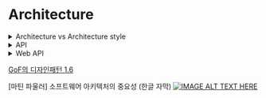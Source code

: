# Architecture

<details>

<summary>Architecture vs Architecture style</summary>

"Architecture"는 소프트웨어 시스템의 전체적인 설계와 구조를 의미하며,\


"Architecture Style"는 특정 설계 패턴이나 스타일을 나타내어 해당 스타일을 따르는 아키텍처를 만들기 위한 방법을 제공합니다.\


아키텍처는 시스템의 설계와 구조 자체를 나타내고,\


아키텍처 스타일은 이러한 설계의 일반적인 접근 방식을 정의합니다.

Architecture (소프트웨어 아키텍처):

* 소프트웨어 아키텍처는 소프트웨어 시스템의 전체 구조와 구성 요소, 그리고 이러한 구성 요소 간의 상호 작용을 설계하는 과정 및 결과물을 나타냅니다.
* 소프트웨어 아키텍처는 시스템의 높은 수준의 구조와 동작 방식을 결정하며, 이는 시스템의 전체적인 동작 및 기능을 정의합니다.
* 아키텍처는 다양한 뷰포인트(논리적, 물리적, 프로세스, 데이터, 보안 등)에서 시스템을 설명하고, 모듈화, 컴포넌트 분리, 데이터 흐름 및 통신을 결정하는 중요한 결정 사항을 포함합니다.

Architecture Style (아키텍처 스타일):

* 아키텍처 스타일은 소프트웨어 아키텍처의 설계 접근 방식이나 패턴을 나타냅니다. 이는 아키텍처 설계에서 일반적인 패턴이나 구조를 지칭하며, 이러한 패턴을 따르는 소프트웨어 시스템을 만들기 위한 일련의 지침을 제공합니다.
* 아키텍처 스타일은 특정한 소프트웨어 시스템이나 도메인에 적합한 아키텍처 패턴을 선택하고 구현하는 방법을 정의합니다.
* 예를 들어, "RESTful 아키텍처 스타일"은 월드 와이드 웹(HTTP)을 기반으로 하는 분산 시스템 아키텍처를 구현하는 데 사용되는 스타일이며, "마이크로서비스 아키텍처 스타일"은 마이크로서비스 기반의 애플리케이션을 구축하는 데 사용되는 스타일입니다.

</details>

<details>

<summary>API</summary>

Application Programming Interface(응용 프로그래밍 인터페이스)\
두 개 이상의 소프트웨어 애플리케이션이 서로 상호 작용하고 통신하는 데 사용되는 규칙 및 프로토콜의 집합.

일반적으로 API는 다음과 같은 기능을 수행합니다:

1. 기능 노출(Exposure of Functionality): API는 소프트웨어 컴포넌트가 제공하는 기능을 외부에 노출하고 다른 애플리케이션에서 이러한 기능을 활용할 수 있도록 합니다.
2. 통신 및 상호 작용(Communication and Interaction): API는 애플리케이션 간의 데이터 및 명령어 교환을 가능하게 합니다. 이것은 데이터 요청, 응답, 명령어 호출 등을 포함합니다.
3. 표준화(Standardization): API는 특정 작업을 수행하기 위한 표준화된 방법을 정의하며, 이를 통해 서로 다른 애플리케이션 간에 통신 및 통합을 단순화합니다.
4. 추상화(Abstraction): API는 구현의 세부 사항을 숨기고 더 추상화된 인터페이스를 제공함으로써 애플리케이션 간의 상호 작용을 단순화하고 오류를 줄입니다.

API는 다양한 형태와 프로토콜로 나타납니다.\
예를 들어, 웹 API는 HTTP를 사용하여 웹 서비스와 통신하는 데 사용되며,\
운영 체제 API는 하드웨어와 상호 작용하고 운영 체제 서비스를 활용하는 데 사용됩니다.\
라이브러리 API는 프로그래밍 언어 라이브러리에서 제공하는 함수와 클래스를 사용하여 프로그래밍을 단순화하고 확장합니다.

</details>

<details>

<summary>Web API</summary>

웹 API(Web Application Programming Interface)은 웹 응용 프로그램 간에 상호 작용하기 위한 프로그래밍 인터페이스를 제공하는 소프트웨어 컴포넌트 또는 서비스입니다. 웹 API는 다른 소프트웨어 응용 프로그램이 웹을 통해 특정 기능 또는 데이터에 액세스하고 상호 작용할 수 있도록 허용하며, 이러한 상호 작용은 HTTP 요청 및 응답을 사용하여 이루어집니다.

웹 API의 특징 및 용도:

1. **프로그래밍 인터페이스**: 웹 API는 프로그래머가 다른 소프트웨어와 상호 작용할 수 있는 메서드와 엔드포인트를 정의합니다. 이를 통해 다른 응용 프로그램은 데이터를 검색, 업데이트 및 조작할 수 있습니다.
2. **표준 프로토콜**: 웹 API는 주로 HTTP 또는 HTTPS를 기반으로 하며, 일반적으로 JSON 또는 XML과 같은 데이터 형식으로 정보를 교환합니다.
3. **모바일 앱 및 웹 서비스**: 웹 API는 모바일 앱, 웹 애플리케이션, 웹 서비스 및 다른 소프트웨어와 통합하여 데이터 및 기능을 공유할 수 있도록 합니다.
4. **외부 개발자 및 파트너와의 통합**: 기업은 외부 개발자 및 파트너와의 통합을 위해 웹 API를 제공할 수 있으며, 이를 통해 다른 조직은 제공된 서비스 또는 데이터에 접근할 수 있습니다.
5. **서비스 확장성**: 웹 API를 통해 서비스는 확장성을 갖추고, 다른 클라이언트 요청을 처리하는 데 사용할 수 있으며, 서버의 부하를 분산시키기 위해 로드 밸런싱을 구현할 수 있습니다.

일반적으로 웹 API는 다양한 기능을 제공할 수 있으며, 예를 들어 소셜 미디어 플랫폼은 사용자 정보, 게시물, 친구 관계 등을 제공하는 API를 제공합니다. 결제 게이트웨이는 결제 처리를 위한 API를 제공하며, 지도 서비스는 지리적 데이터와 위치 정보를 검색하기 위한 API를 제공할 수 있습니다.

웹 API는 다양한 분야에서 사용되며, 다른 애플리케이션과 시스템 간의 통합을 단순화하고 확장성을 향상시킵니다.

</details>

[GoF의 디자인패턴 1.6](https://github.com/ahastudio/til/blob/main/oop/glossary.md)

\[마틴 파울러] 소프트웨어 아키텍처의 중요성 (한글 자막) [![IMAGE ALT TEXT HERE](https://img.youtube.com/vi/4E1BHTvhB7Y/0.jpg)](https://www.youtube.com/watch?v=4E1BHTvhB7Y)

